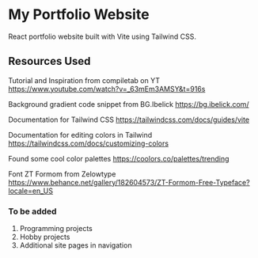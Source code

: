 # My Portfolio Website

React portfolio website built with Vite using Tailwind CSS.

## Resources Used

Tutorial and Inspiration from compiletab on YT
https://www.youtube.com/watch?v=_63mEm3AMSY&t=916s

Background gradient code snippet from BG.Ibelick
https://bg.ibelick.com/

Documentation for Tailwind CSS
https://tailwindcss.com/docs/guides/vite

Documentation for editing colors in Tailwind
https://tailwindcss.com/docs/customizing-colors

Found some cool color palettes
https://coolors.co/palettes/trending

Font ZT Formom from Zelowtype
https://www.behance.net/gallery/182604573/ZT-Formom-Free-Typeface?locale=en_US

### To be added
1. Programming projects
2. Hobby projects
3. Additional site pages in navigation